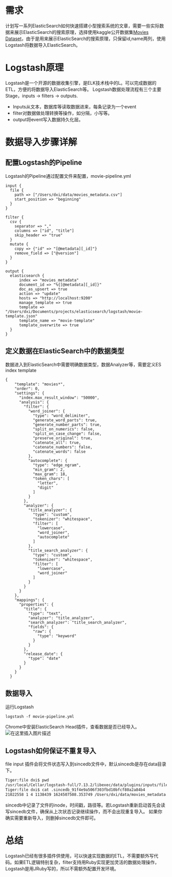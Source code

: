 ﻿# 需求
计划写一系列ElasticSearch如何快速搭建小型搜索系统的文章，需要一些实际数据来展示ElasticSearch的搜索原理，选择使用kaggle公开数据集[Movies Dataset](https://www.kaggle.com/rounakbanik/the-movies-dataset?select=movies_metadata.csv)，由于是用来展示ElasticSearch的搜索原理，只保留id,name两列，使用Logstash将数据导入ElasticSearch。
# Logstash原理
 Logstash是一个开源的数据收集引擎，是ELK技术栈中的L。可以完成数据的ETL，方便的将数据导入ElasticSearch等。
 Logstash数据处理流程有三个主要Stage，inputs → filters → outputs.
 - Inputs从文本，数据库等读取数据进来，每条记录为一个event
 - filter对数据做处理转换等操作，如分隔，小写等。
 - output将event写入数据持久化层。

# 数据导入步骤详解
## 配置Logstash的Pipeline
Logstash的Pipeline通过配置文件来配置，movie-pipeline.yml
```
input {
  file {
    path => ["/Users/dxi/data/movies_metadata.csv"]  
    start_position => "beginning"
  }
}

filter {
  csv {
    separator => ","
    columns => ["id", "title"]
    skip_header => "true"
  }
  mutate {
    copy => {"id" => "[@metadata][_id]"}
    remove_field => ["@version"]
  }
}

output {
  elasticsearch {
      index => "movies_metadata"
      document_id => "%{[@metadata][_id]}"
      doc_as_upsert => true
      action => "update"
      hosts => "http://localhost:9200"
      manage_template => true
      template => "/Users/dxi/Documents/projects/elasticsearch/logstash/movie-template.json"
      template_name => "movie-template"
      template_overwrite => true
  }
}
```
## 定义数据在ElasticSearch中的数据类型
数据进入到ElasticSearch中需要明确数据类型，数据Analyzer等，需要定义ES index template

```
{
    "template": "movies*",
    "order": 0,
    "settings": {
      "index.max_result_window": "50000",
      "analysis": {
        "filter": {
          "word_joiner": {
            "type": "word_delimiter",
            "generate_word_parts": true,
            "generate_number_parts": true,
            "split_on_numerics": false,
            "split_on_case_change": false,
            "preserve_original": true,
            "catenate_all": true,
            "catenate_numbers": false,
            "catenate_words": false
          },
          "autocomplete": {
            "type": "edge_ngram",
            "min_gram": 2,
            "max_gram": 18,
            "token_chars": [
              "letter",
              "digit"
            ]
          }
        },
        "analyzer": {
          "title_analyzer": {
            "type": "custom",
            "tokenizer": "whitespace",
            "filter": [
              "lowercase",
              "word_joiner",
              "autocomplete"
            ]
          },
          "title_search_analyzer": {
            "type": "custom",
            "tokenizer": "whitespace",
            "filter": [
              "lowercase",
              "word_joiner"
            ]
          }
        }
      }
    },
    "mappings": {
      "properties": {
        "title": {
          "type": "text",
          "analyzer": "title_analyzer",
          "search_analyzer": "title_search_analyzer",
          "fields": {
            "raw": {
              "type": "keyword"
            }
          }
        },
        "release_date": {
          "type": "date"
        }
      }
    }
  }
```
## 数据导入
运行Logstash

```
logstash -f movie-pipeline.yml
```
Chrome中安装ElasticSearch Head插件，查看数据是否已经导入。
![在这里插入图片描述](https://img-blog.csdnimg.cn/20210624140601543.png?x-oss-process=image/watermark,type_ZmFuZ3poZW5naGVpdGk,shadow_10,text_aHR0cHM6Ly9ibG9nLmNzZG4ubmV0L3hkc2h1c3Q=,size_16,color_FFFFFF,t_70#pic_center)
## Logstash如何保证不重复导入
file input 插件会将文件状态写入到sincedb文件中，默认sincedb是存在data目录下。
```bash
Tiger:file dxi$ pwd
/usr/local/Cellar/logstash-full/7.13.2/libexec/data/plugins/inputs/file
Tiger:file dxi$ cat .sincedb_91f4e9a506f303fbd10bfcf80a2a84b4
21022558 1 4 1138439 1624507508.353749 /Users/dxi/data/movies_metadata.csv
```
sincedb中记录了文件的inode，时间戳，路径等。若Logstash重新启动首先会读写sincedb文件，确保从上次状态记录继续操作，而不会出现重复导入。
如果你确实需要重新导入，则删掉sincedb文件即可。
# 总结
Logstash已经有很多插件供使用，可以快速实现数据的ETL，不需要额外写代码。如果ETL逻辑特别复杂，filter支持用Ruby实现更加灵活的数据处理操作，Logstash是用JRuby写的，所以不需额外配置开发环境。
